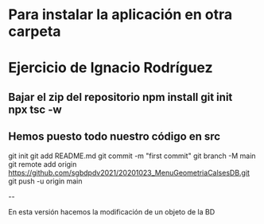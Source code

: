 # Para instalar la aplicación en otra carpeta
# Ejercicio de Ignacio Rodríguez
Bajar el zip del repositorio
npm install 
git init  
npx tsc -w  
--
Hemos puesto todo nuestro código en src
--

git init
git add README.md
git commit -m "first commit"
git branch -M main
git remote add origin https://github.com/sgbdpdv2021/20201023_MenuGeometriaCalsesDB.git
git push -u origin main

--

En esta versión hacemos la modificación de un objeto de la BD
